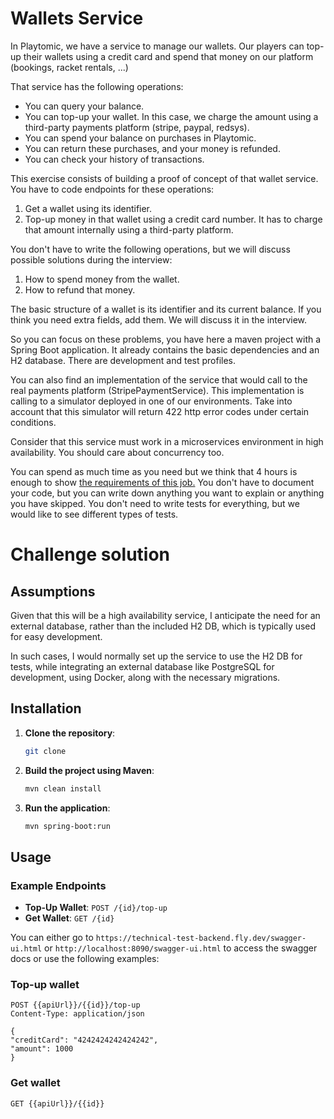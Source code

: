 # Wallets Service
In Playtomic, we have a service to manage our wallets. Our players can top-up their wallets using a credit card and spend that money on our platform (bookings, racket rentals, ...)

That service has the following operations:
- You can query your balance.
- You can top-up your wallet. In this case, we charge the amount using a third-party payments platform (stripe, paypal, redsys).
- You can spend your balance on purchases in Playtomic. 
- You can return these purchases, and your money is refunded.
- You can check your history of transactions.

This exercise consists of building a proof of concept of that wallet service.
You have to code endpoints for these operations:
1. Get a wallet using its identifier.
1. Top-up money in that wallet using a credit card number. It has to charge that amount internally using a third-party platform.

You don't have to write the following operations, but we will discuss possible solutions during the interview:
1. How to spend money from the wallet.
1. How to refund that money.

The basic structure of a wallet is its identifier and its current balance. If you think you need extra fields, add them. We will discuss it in the interview. 

So you can focus on these problems, you have here a maven project with a Spring Boot application. It already contains
the basic dependencies and an H2 database. There are development and test profiles.

You can also find an implementation of the service that would call to the real payments platform (StripePaymentService).
This implementation is calling to a simulator deployed in one of our environments. Take into account
that this simulator will return 422 http error codes under certain conditions.

Consider that this service must work in a microservices environment in high availability. You should care about concurrency too.

You can spend as much time as you need but we think that 4 hours is enough to show [the requirements of this job.](OFFER.md)
You don't have to document your code, but you can write down anything you want to explain or anything you have skipped.
You don't need to write tests for everything, but we would like to see different types of tests.

# Challenge solution

## Assumptions
Given that this will be a high availability service, I anticipate the need for an external database,
rather than the included H2 DB, which is typically used for easy development.

In such cases, I would normally set up the service to use the H2 DB for tests, while integrating an external database
like PostgreSQL for development, using Docker, along with the necessary migrations.

## Installation
1. **Clone the repository**:
    ```sh
    git clone
    ```

2. **Build the project using Maven**:
    ```sh
    mvn clean install
    ```

3. **Run the application**:
    ```sh
    mvn spring-boot:run
    ```
   
## Usage
### Example Endpoints

- **Top-Up Wallet**: `POST /{id}/top-up`
- **Get Wallet**: `GET /{id}`

You can either go to `https://technical-test-backend.fly.dev/swagger-ui.html` or `http://localhost:8090/swagger-ui.html`
to access the swagger docs or use the following examples:

### Top-up wallet
```http
POST {{apiUrl}}/{{id}}/top-up
Content-Type: application/json

{
"creditCard": "4242424242424242",
"amount": 1000
}
```

### Get wallet
```http
GET {{apiUrl}}/{{id}}
```